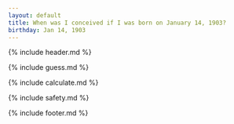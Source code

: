 ```yaml
---
layout: default
title: When was I conceived if I was born on January 14, 1903?
birthday: Jan 14, 1903
---
```


{% include header.md %}

{% include guess.md %}

{% include calculate.md %}

{% include safety.md %}

{% include footer.md %}



